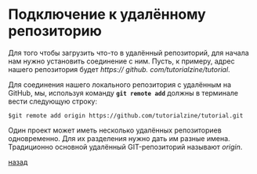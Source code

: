 # Подключение к удалённому репозиторию

Для того чтобы загрузить что-то в удалённый репозиторий, для начала нам нужно установить соединение с ним. Пусть, к примеру, адрес нашего репозитория будет *https:// github. com/tutorialzine/tutorial*.

Для соединения нашего локального репозитория с удалённым на GitHub, мы, используя команду **`git remote add`** должны в терминале вести следующую строку:

```text
$git remote add origin https://github.com/tutorialzine/tutorial.git
```

Один проект может иметь несколько удалённых репозиториев одновременно. Для их разделения нужно дать им разные имена. Традиционно основной удалённый GIT-репозиторий называют *origin*.

[назад](readme.md)
